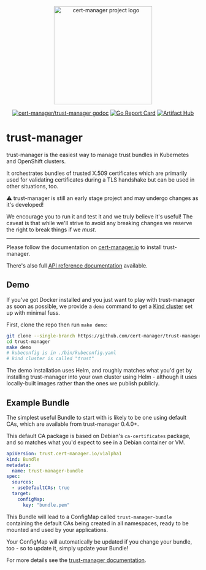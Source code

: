 <p align="center">
  <img src="https://raw.githubusercontent.com/cert-manager/cert-manager/d53c0b9270f8cd90d908460d69502694e1838f5f/logo/logo-small.png" height="256" width="256" alt="cert-manager project logo" />
</p>
<p align="center">
  <a href="https://godoc.org/github.com/cert-manager/trust-manager"><img src="https://godoc.org/github.com/cert-manager/trust-manager?status.svg" alt="cert-manager/trust-manager godoc"></a>
  <a href="https://goreportcard.com/report/github.com/cert-manager/trust-manager"><img alt="Go Report Card" src="https://goreportcard.com/badge/github.com/cert-manager/trust-manager" /></a>
  <a href="https://artifacthub.io/packages/search?repo=cert-manager"><img alt="Artifact Hub" src="https://img.shields.io/endpoint?url=https://artifacthub.io/badge/repository/cert-manager" /></a>
</p>

# trust-manager

trust-manager is the easiest way to manage trust bundles in Kubernetes and OpenShift clusters.

It orchestrates bundles of trusted X.509 certificates which are primarily used for validating
certificates during a TLS handshake but can be used in other situations, too.

⚠️ trust-manager is still an early stage project and may undergo changes as it's developed!

We encourage you to run it and test it and we truly believe it's useful! The caveat is that while
we'll strive to avoid any breaking changes we reserve the right to break things if we _must_.

---

Please follow the documentation on [cert-manager.io](https://cert-manager.io/docs/projects/trust-manager/) to
install trust-manager.

There's also full [API reference documentation](https://cert-manager.io/docs/projects/trust-manager/api-reference/) available.

## Demo

If you've got Docker installed and you just want to play with trust-manager as soon as possible, we provide
a `demo` command to get a [Kind cluster](https://kind.sigs.k8s.io/) set up with minimal fuss.

First, clone the repo then run `make demo`:

```bash
git clone --single-branch https://github.com/cert-manager/trust-manager trust-manager
cd trust-manager
make demo
# kubeconfig is in ./bin/kubeconfig.yaml
# kind cluster is called "trust"
```

The demo installation uses Helm, and roughly matches what you'd get by installing trust-manager into your own
cluster using Helm - although it uses locally-built images rather than the ones we publish publicly.

## Example Bundle

The simplest useful Bundle to start with is likely to be one using default CAs, which are available from trust-manager 0.4.0+.

This default CA package is based on Debian's `ca-certificates` package, and so matches what you'd expect to see in a Debian
container or VM.

```yaml
apiVersion: trust.cert-manager.io/v1alpha1
kind: Bundle
metadata:
  name: trust-manager-bundle
spec:
  sources:
  - useDefaultCAs: true
  target:
    configMap:
      key: "bundle.pem"
```

This Bundle will lead to a ConfigMap called `trust-manager-bundle` containing the default CAs being created in all namespaces, ready to be mounted
and used by your applications.

Your ConfigMap will automatically be updated if you change your bundle, too - so to update it, simply update your Bundle!

For more details see the [trust-manager documentation](https://cert-manager.io/docs/projects/trust-manager/).
